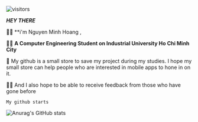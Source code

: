 
![visitors](https://visitor-badge.laobi.icu/badge?page_id=minhhoang-00.visitor-badge)

***HEY THERE*** 


:technologist: **i'm Nguyen Minh Hoang , 

:man_student: **A Computer Engineering Student on Industrial University Ho Chi Minh City**

:department_store: My github is a small store to save my project during my studies. I hope my small store can help people who are interested in mobile apps to hone in on it.

:raising_hand_man:  And I also hope to be able to receive feedback from those who have gone before 





`My github starts`

![Anurag's GitHub stats](https://github-readme-stats.vercel.app/api?username=minhhoang-00&show_icons=true&theme=radical)

